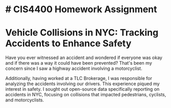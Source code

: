 # # CIS4400 Homework Assignment
# Vehicle Collisions in NYC: Tracking Accidents to Enhance Safety
Have you ever witnessed an accident and wondered if everyone was okay and if there was a way it could have been prevented? That's been my concern since I saw a highway accident involving a motorcyclist.

Additionally, having worked at a TLC Brokerage, I was responsible for analyzing the accidents involving our drivers. This experience piqued my interest in safety. I sought out open-source data specifically reporting on accidents in NYC, focusing on collisions that impacted pedestrians, cyclists, and motorcyclists.
